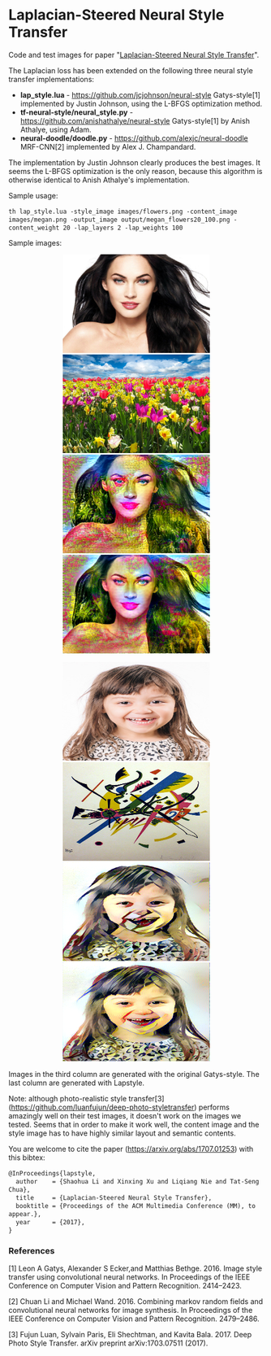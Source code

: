 # Laplacian-Steered Neural Style Transfer
Code and test images for paper "[Laplacian-Steered Neural Style Transfer](https://arxiv.org/abs/1707.01253)".

The Laplacian loss has been extended on the following three neural style transfer implementations: 

* **lap_style.lua** - https://github.com/jcjohnson/neural-style Gatys-style[1] implemented by Justin Johnson, using the L-BFGS optimization method.
* **tf-neural-style/neural_style.py** - https://github.com/anishathalye/neural-style Gatys-style[1] by Anish Athalye, using Adam. 
* **neural-doodle/doodle.py** - https://github.com/alexjc/neural-doodle MRF-CNN[2] implemented by Alex J. Champandard.

The implementation by Justin Johnson clearly produces the best images. It seems the L-BFGS optimization is the only reason, because this algorithm is otherwise identical to Anish Athalye's implementation.

Sample usage:
```
th lap_style.lua -style_image images/flowers.png -content_image images/megan.png -output_image output/megan_flowers20_100.png -content_weight 20 -lap_layers 2 -lap_weights 100
```

Sample images:
<p align='center'>
  <img src='images/megan.png' height='194' width='290'/>
  <img src='images/flowers.png' height='194' width='290'/>
  <img src='output/megan_flowers20_0.png' height='194' width='290'/>
  <img src='output/megan_flowers20_100.png' height='194' width='290'/>  
</p>
<p align='center'>
  <img src='images/girlmrf.jpg' height='194' width='290'/>
  <img src='images/smallworldI.jpg' height='194' width='290'/>
  <img src='output/girlmrf_smallworldI_20_0.png' height='194' width='290'/>
  <img src='output/girlmrf_smallworldI_20_200.png' height='194' width='290'/>  
</p>

Images in the third column are generated with the original Gatys-style. The last column are generated with Lapstyle.

Note: although photo-realistic style transfer[3] (https://github.com/luanfujun/deep-photo-styletransfer) performs amazingly well on their test images, it doesn't work on the images we tested. Seems that in order to make it work well, the content image and the style image has to have highly similar layout and semantic contents.

You are welcome to cite the paper (https://arxiv.org/abs/1707.01253) with this bibtex:

```
@InProceedings{lapstyle,
  author    = {Shaohua Li and Xinxing Xu and Liqiang Nie and Tat-Seng Chua},
  title     = {Laplacian-Steered Neural Style Transfer},
  booktitle = {Proceedings of the ACM Multimedia Conference (MM), to appear.},
  year      = {2017},
}
```

### References
[1] Leon A Gatys, Alexander S Ecker,and Matthias Bethge. 2016. Image style transfer using convolutional neural networks. In Proceedings of the IEEE Conference on Computer Vision and Pattern Recognition. 2414–2423.

[2] Chuan Li and Michael Wand. 2016. Combining markov random fields and convolutional neural networks for image synthesis. In Proceedings of the IEEE Conference on Computer Vision and Pattern Recognition. 2479–2486.

[3] Fujun Luan, Sylvain Paris, Eli Shechtman, and Kavita Bala. 2017. Deep Photo Style Transfer. arXiv preprint arXiv:1703.07511 (2017).
